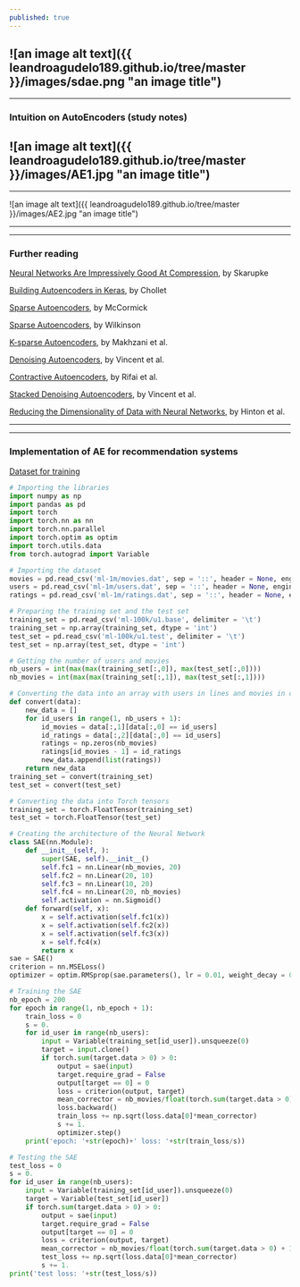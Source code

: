 ```yaml
---
published: true
---
```

![an image alt text]({{ leandroagudelo189.github.io/tree/master }}/images/sdae.png "an image title")
----
**** 

### Intuition on AutoEncoders (study notes)


![an image alt text]({{ leandroagudelo189.github.io/tree/master }}/images/AE1.jpg "an image title")
----
****

![an image alt text]({{ leandroagudelo189.github.io/tree/master }}/images/AE2.jpg "an image title")

----
****


### Further reading

[Neural Networks Are Impressively Good At Compression](https://probablydance.com/2016/04/30/neural-networks-are-impressively-good-at-compression/), by Skarupke 

[Building Autoencoders in Keras](https://blog.keras.io/building-autoencoders-in-keras.html), by Chollet

[Sparse Autoencoders](http://mccormickml.com/2014/05/30/deep-learning-tutorial-sparse-autoencoder/), by McCormick  

[Sparse Autoencoders](http://www.ericlwilkinson.com/blog/2014/11/19/deep-learning-sparse-autoencoders), by Wilkinson

[K-sparse Autoencoders](https://arxiv.org/pdf/1312.5663.pdf), by Makhzani et al.

[Denoising Autoencoders](http://www.cs.toronto.edu/~larocheh/publications/icml-2008-denoising-autoencoders.pdf), by Vincent et al.

[Contractive Autoencoders](http://machinelearning.wustl.edu/mlpapers/paper_files/ICML2011Rifai_455.pdf), by Rifai et al.

[Stacked Denoising Autoencoders](http://www.jmlr.org/papers/volume11/vincent10a/vincent10a.pdf), by Vincent et al.

[Reducing the Dimensionality of
Data with Neural Networks](https://www.cs.toronto.edu/~hinton/science.pdf), by Hinton et al.

----
****


### Implementation of AE for recommendation systems

[Dataset for training](http://prose.io/#leandroagudelo189/AutoEncoders/edit/master/ml-1m/training_set.csv)

```python
# Importing the libraries
import numpy as np
import pandas as pd
import torch
import torch.nn as nn
import torch.nn.parallel
import torch.optim as optim
import torch.utils.data
from torch.autograd import Variable

# Importing the dataset
movies = pd.read_csv('ml-1m/movies.dat', sep = '::', header = None, engine = 'python', encoding = 'latin-1')
users = pd.read_csv('ml-1m/users.dat', sep = '::', header = None, engine = 'python', encoding = 'latin-1')
ratings = pd.read_csv('ml-1m/ratings.dat', sep = '::', header = None, engine = 'python', encoding = 'latin-1')

# Preparing the training set and the test set
training_set = pd.read_csv('ml-100k/u1.base', delimiter = '\t')
training_set = np.array(training_set, dtype = 'int')
test_set = pd.read_csv('ml-100k/u1.test', delimiter = '\t')
test_set = np.array(test_set, dtype = 'int')

# Getting the number of users and movies
nb_users = int(max(max(training_set[:,0]), max(test_set[:,0])))
nb_movies = int(max(max(training_set[:,1]), max(test_set[:,1])))

# Converting the data into an array with users in lines and movies in columns
def convert(data):
    new_data = []
    for id_users in range(1, nb_users + 1):
        id_movies = data[:,1][data[:,0] == id_users]
        id_ratings = data[:,2][data[:,0] == id_users]
        ratings = np.zeros(nb_movies)
        ratings[id_movies - 1] = id_ratings
        new_data.append(list(ratings))
    return new_data
training_set = convert(training_set)
test_set = convert(test_set)

# Converting the data into Torch tensors
training_set = torch.FloatTensor(training_set)
test_set = torch.FloatTensor(test_set)

# Creating the architecture of the Neural Network
class SAE(nn.Module):
    def __init__(self, ):
        super(SAE, self).__init__()
        self.fc1 = nn.Linear(nb_movies, 20)
        self.fc2 = nn.Linear(20, 10)
        self.fc3 = nn.Linear(10, 20)
        self.fc4 = nn.Linear(20, nb_movies)
        self.activation = nn.Sigmoid()
    def forward(self, x):
        x = self.activation(self.fc1(x))
        x = self.activation(self.fc2(x))
        x = self.activation(self.fc3(x))
        x = self.fc4(x)
        return x
sae = SAE()
criterion = nn.MSELoss()
optimizer = optim.RMSprop(sae.parameters(), lr = 0.01, weight_decay = 0.5)

# Training the SAE
nb_epoch = 200
for epoch in range(1, nb_epoch + 1):
    train_loss = 0
    s = 0.
    for id_user in range(nb_users):
        input = Variable(training_set[id_user]).unsqueeze(0)
        target = input.clone()
        if torch.sum(target.data > 0) > 0:
            output = sae(input)
            target.require_grad = False
            output[target == 0] = 0
            loss = criterion(output, target)
            mean_corrector = nb_movies/float(torch.sum(target.data > 0) + 1e-10)
            loss.backward()
            train_loss += np.sqrt(loss.data[0]*mean_corrector)
            s += 1.
            optimizer.step()
    print('epoch: '+str(epoch)+' loss: '+str(train_loss/s))

# Testing the SAE
test_loss = 0
s = 0.
for id_user in range(nb_users):
    input = Variable(training_set[id_user]).unsqueeze(0)
    target = Variable(test_set[id_user])
    if torch.sum(target.data > 0) > 0:
        output = sae(input)
        target.require_grad = False
        output[target == 0] = 0
        loss = criterion(output, target)
        mean_corrector = nb_movies/float(torch.sum(target.data > 0) + 1e-10)
        test_loss += np.sqrt(loss.data[0]*mean_corrector)
        s += 1.
print('test loss: '+str(test_loss/s))
````
